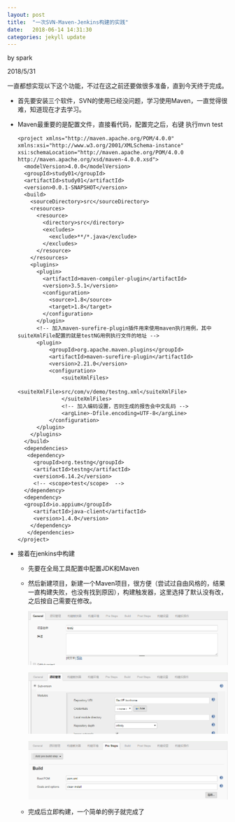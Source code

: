 ```yaml
---
layout: post
title:  "一次SVN-Maven-Jenkins构建的实践"
date:   2018-06-14 14:31:30
categories: jekyll update
---
```


by spark

2018/5/31

​	一直都想实现以下这个功能，不过在这之前还要做很多准备，直到今天终于完成。

- 首先要安装三个软件，SVN的使用已经没问题，学习使用Maven，一直觉得很难，知道现在才去学习。

- Maven最重要的是配置文件，直接看代码，配置完之后，右键 执行mvn test

  ```
  <project xmlns="http://maven.apache.org/POM/4.0.0" xmlns:xsi="http://www.w3.org/2001/XMLSchema-instance" xsi:schemaLocation="http://maven.apache.org/POM/4.0.0 http://maven.apache.org/xsd/maven-4.0.0.xsd">
    <modelVersion>4.0.0</modelVersion>
    <groupId>study01</groupId>
    <artifactId>study01</artifactId>
    <version>0.0.1-SNAPSHOT</version>
    <build>
      <sourceDirectory>src</sourceDirectory>
      <resources>
        <resource>
          <directory>src</directory>
          <excludes>
            <exclude>**/*.java</exclude>
          </excludes>
        </resource>
      </resources>
      <plugins>
        <plugin>
          <artifactId>maven-compiler-plugin</artifactId>
          <version>3.5.1</version>
          <configuration>
            <source>1.8</source>
            <target>1.8</target>
          </configuration>
        </plugin>
        <!-- 加入maven-surefire-plugin插件用来使用maven执行用例，其中suiteXmlFile配置的就是testNG用例执行文件的地址 -->
        <plugin>
            <groupId>org.apache.maven.plugins</groupId>
            <artifactId>maven-surefire-plugin</artifactId>
            <version>2.21.0</version>
            <configuration>
                <suiteXmlFiles>
                    <suiteXmlFile>src/com/v/demo/testng.xml</suiteXmlFile>
                </suiteXmlFiles>
                <!-- 加入编码设置，否则生成的报告会中文乱码 -->
                <argLine>-Dfile.encoding=UTF-8</argLine>
            </configuration>
        </plugin>
      </plugins>
    </build>
    <dependencies>
  	 <dependency>  
  	   <groupId>org.testng</groupId>  
  	   <artifactId>testng</artifactId>  
  	   <version>6.14.2</version>  
  	   <!-- <scope>test</scope>  --> 
  	</dependency>
  	<dependency>
  	<groupId>io.appium</groupId>
       <artifactId>java-client</artifactId>
       <version>1.4.0</version>
      </dependency>
     </dependencies> 
  </project>
  ```

- 接着在jenkins中构建

  - 先要在全局工具配置中配置JDK和Maven

  - 然后新建项目，新建一个Maven项目，很方便（尝试过自由风格的，结果一直构建失败，也没有找到原因），构建触发器，这里选择了默认没有改，之后按自己需要在修改。

    ![](\image\1.png)

    ![](\image\2.png)

    ![](\image\3.png)

  - 完成后立即构建，一个简单的例子就完成了

